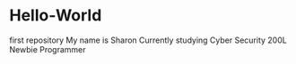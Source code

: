 # Hello-World
first repository
My name is Sharon 
Currently studying Cyber Security
200L
Newbie Programmer
